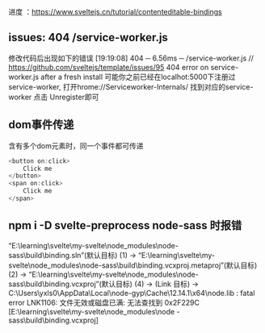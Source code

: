 进度 ：https://www.sveltejs.cn/tutorial/contenteditable-bindings


## issues: 404 /service-worker.js
修改代码后出现如下的错误
[19:19:08] 404 ─ 6.56ms ─ /service-worker.js
// https://github.com/sveltejs/template/issues/95
404 error on service-worker.js after a fresh install
可能你之前已经在localhot:5000下注册过service-worker, 打开hrome://Serviceworker-Internals/ 找到对应的service-worker 点击 Unregister即可


## dom事件传递
含有多个dom元素时，同一个事件都可传递
```js
<button on:click>
	Click me
</button>
<span on:click>
	Click me
</span>
```


## npm i -D svelte-preprocess node-sass 时报错

“E:\learning\svelte\my-svelte\node_modules\node-sass\build\binding.sln”(默认目标) (1) ->
“E:\learning\svelte\my-svelte\node_modules\node-sass\build\binding.vcxproj.metaproj”(默认目标) (2) ->
“E:\learning\svelte\my-svelte\node_modules\node-sass\build\binding.vcxproj”(默认目标) (4) ->
(Link 目标) ->
  C:\\Users\\yxls0\\AppData\\Local\\node-gyp\\Cache\\12.14.1\\x64\\node.lib : fatal error LNK1106: 文件无效或磁盘已满: 无法查找到 0x2F229C [E:\learning\svelte\my-svelte\node_modules\node
-sass\build\binding.vcxproj]